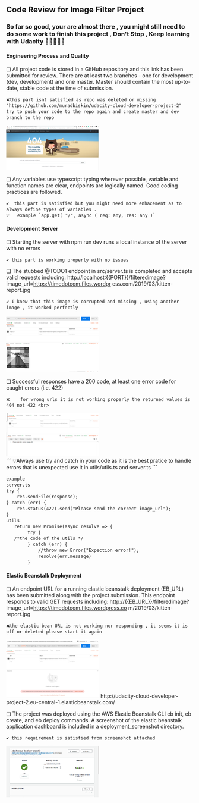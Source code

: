 ## Code Review for Image Filter Project 

### So far so good, your are almost there , you might still need to do some work to finish this project , Don't Stop , Keep learning with Udacity 💪💪💪💪💪 


#### Engineering Process and Quality
❏ All project code is stored in a GitHub repository and this link has been submitted
for review. There are at least two branches - one for development (dev,
development) and one master. Master should contain the most up-to-date, stable
code at the time of submission.
```
❌this part isnt satisfied as repo was deleted or missing 
"https://github.com/muradbiskin/udacity-cloud-developer-project-2"
try to push your code to the repo again and create master and dev branch to the repo 
```
<img src="https://github.com/AliAhmedNada/muradbiskinImageFilterReview/blob/master/images/repo%20not%20found.PNG" alt="image posted" width="250"/> <br>


❏ Any variables use typescript typing wherever possible, variable and function
names are clear, endpoints are logically named. Good coding practices are
followed.
```
✔️	this part is satisfied but you might need more enhacement as to always define types of variables .
💡   example `app.get( "/", async ( req: any, res: any )`
```
#### Development Server
❏ Starting the server with npm run dev runs a local instance of the server with no
errors
```
✔️ this part is working properly with no issues 
```
❏ The stubbed @TODO1 endpoint in src/server.ts is completed and accepts
valid requests including:
http://localhost:{{PORT}}/filteredimage?image_url=https://timedotcom.files.wordpr
ess.com/2019/03/kitten-report.jpg
```
✔️ I know that this image is corrupted and missing , using another image , it worked perfectly 
```
<img src="https://github.com/AliAhmedNada/muradbiskinImageFilterReview/blob/master/images/Capture.PNG" alt="image posted" width="250"/>

❏ Successful responses have a 200 code, at least one error code for caught errors
(i.e. 422) <br>
```
❌	 for wrong urls it is not working properly the returned values is 404 not 422 <br>
```
<img src="https://github.com/AliAhmedNada/muradbiskinImageFilterReview/blob/master/images/404.PNG" alt="image posted" width="250"/>
<br>
```
💡Always use try and catch in your code as it is the best pratice to handle errors that is unexpected use it in utils/utils.ts and server.ts
```

```
example
server.ts
try {
    res.sendFile(response);
} catch (err) {
    res.status(422).send("Please send the correct image_url");
}
utils
   return new Promise(async resolve => {
        try {
   /*the code of the utils */
        } catch (err) {
            //throw new Error("Expection error!");
            resolve(err.message)
        }
```

#### Elastic Beanstalk Deployment
❏ An endpoint URL for a running elastic beanstalk deployment (EB_URL) has been
submitted along with the project submission. This endpoint responds to valid
GET requests including:
http://{{EB_URL}}/filteredimage?image_url=https://timedotcom.files.wordpress.co
m/2019/03/kitten-report.jpg
```
❌the elastic bean URL is not working nor responding , it seems it is off or deleted please start it again 
```
<img src="https://github.com/AliAhmedNada/muradbiskinImageFilterReview/blob/master/images/beanelastic.PNG" alt="image posted" width="250"/>
http://udacity-cloud-developer-project-2.eu-central-1.elasticbeanstalk.com/
<br>

❏ The project was deployed using the AWS Elastic Beanstalk CLI eb init, eb
create, and eb deploy commands.
A screenshot of the elastic beanstalk application dashboard is included in a
deployment_screenshot directory.
```
✔️ this requirement is satisfied from screenshot attached 
```
<img src="https://github.com/AliAhmedNada/muradbiskinImageFilterReview/blob/master/muradbiskin-udacity-cloud-developer-project-2-5ee970c/deployment_screenshots/deployment_screenshot.png" alt="image posted" width="250"/>

